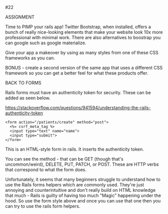 #22

ASSIGNMENT 

Time to PIMP your rails app! Twitter Bootstrap, when installed, offers a bunch of really nice-looking elements that make your website look 10x more professional with minimal work. There are also alternatives to boostrap you can google such as google materialize.

Give your app a makeover by using as many styles from one of these CSS frameworks as you can.

BONUS - create a second version of the same app that uses a different CSS framework so you can get a better feel for what these products offer.

BACK TO FORMS

Rails forms must have an authenticity token for security. These can be added as seen below.

https://stackoverflow.com/questions/941594/understanding-the-rails-authenticity-token

```
<form action="/patients/create" method="post">
  <%= csrf_meta_tag %>
  <input type="text" name="name">
  <input type="submit">
</form>
```

This is an HTML-style form in rails. It inserts the authenticity token. 

You can see the method - that can be GET (though that's uncommon/weird), DELETE, PUT, PATCH, or POST. These are HTTP verbs that correspond to what the form does.

Unfortunately, it seems that many beginners struggle to understand how to use the Rails forms helpers which are commonly used. They're just annoying and counterintuitive and don't really build on HTML knowledge that much - Rails is guilty of having too much "Magic" happening under the hood. So use the form style above and once you can use that one then you can try to use the rails form helpers.